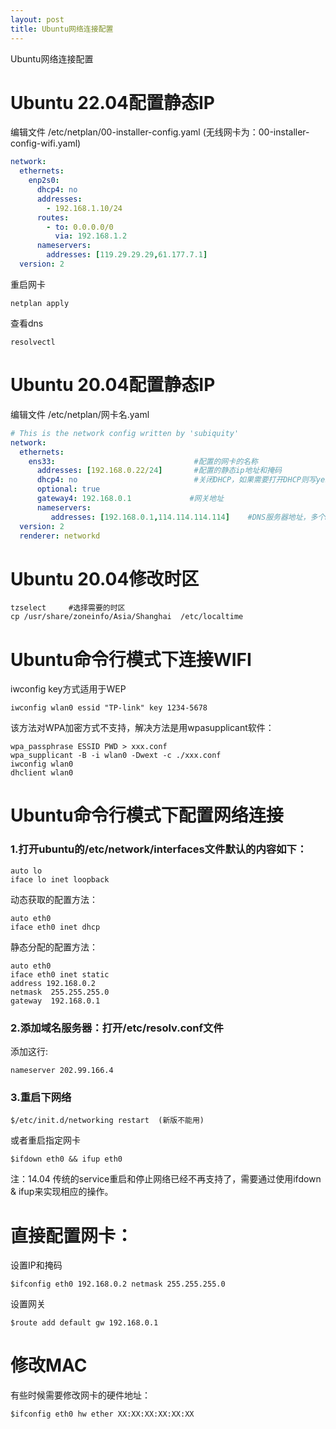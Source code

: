 ```yaml
---
layout: post
title: Ubuntu网络连接配置
---
```


Ubuntu网络连接配置

# Ubuntu 22.04配置静态IP

编辑文件 /etc/netplan/00-installer-config.yaml (无线网卡为：00-installer-config-wifi.yaml)

```yaml
network:
  ethernets:
    enp2s0:
      dhcp4: no
      addresses:
        - 192.168.1.10/24
      routes:
        - to: 0.0.0.0/0
          via: 192.168.1.2
      nameservers:
        addresses: [119.29.29.29,61.177.7.1]
  version: 2
```

重启网卡

	netplan apply

查看dns

	resolvectl 


# Ubuntu 20.04配置静态IP

编辑文件 /etc/netplan/网卡名.yaml

```yaml
# This is the network config written by 'subiquity'
network:
  ethernets:
    ens33:                               #配置的网卡的名称
      addresses: [192.168.0.22/24]       #配置的静态ip地址和掩码
      dhcp4: no                          #关闭DHCP，如果需要打开DHCP则写yes
      optional: true
      gateway4: 192.168.0.1             #网关地址
      nameservers:
         addresses: [192.168.0.1,114.114.114.114]    #DNS服务器地址，多个DNS服务器地址需要用英文逗号分隔开
  version: 2
  renderer: networkd
```

# Ubuntu 20.04修改时区

```shell
tzselect     #选择需要的时区
cp /usr/share/zoneinfo/Asia/Shanghai  /etc/localtime
```

# Ubuntu命令行模式下连接WIFI

iwconfig key方式适用于WEP

	iwconfig wlan0 essid "TP-link" key 1234-5678

该方法对WPA加密方式不支持，解决方法是用wpasupplicant软件：

	wpa_passphrase ESSID PWD > xxx.conf
	wpa_supplicant -B -i wlan0 -Dwext -c ./xxx.conf
	iwconfig wlan0
	dhclient wlan0

# Ubuntu命令行模式下配置网络连接

### 1.打开ubuntu的/etc/network/interfaces文件默认的内容如下：

	auto lo
	iface lo inet loopback

动态获取的配置方法：

	auto eth0
	iface eth0 inet dhcp
静态分配的配置方法：

	auto eth0
	iface eth0 inet static
	address 192.168.0.2
	netmask  255.255.255.0
	gateway  192.168.0.1

### 2.添加域名服务器：打开/etc/resolv.conf文件

添加这行:

	nameserver 202.99.166.4

### 3.重启下网络

	$/etc/init.d/networking restart  (新版不能用)

或者重启指定网卡

	$ifdown eth0 && ifup eth0

注：14.04 传统的service重启和停止网络已经不再支持了，需要通过使用ifdown & ifup来实现相应的操作。


# 直接配置网卡：

设置IP和掩码

	$ifconfig eth0 192.168.0.2 netmask 255.255.255.0

设置网关

	$route add default gw 192.168.0.1

# 修改MAC

有些时候需要修改网卡的硬件地址：

	$ifconfig eth0 hw ether XX:XX:XX:XX:XX:XX